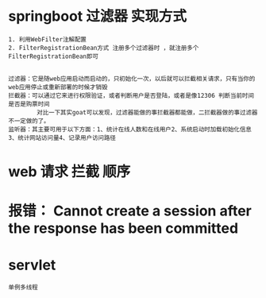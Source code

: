 # springboot 过滤器 实现方式
    1. 利用WebFilter注解配置
    2. FilterRegistrationBean方式 注册多个过滤器时 ，就注册多个FilterRegistrationBean即可
    
    
    过滤器：它是随web应用启动而启动的，只初始化一次，以后就可以拦截相关请求，只有当你的web应用停止或重新部署的时候才销毁
    拦截器：可以通过它来进行权限验证，或者判断用户是否登陆，或者是像12306 判断当前时间是否是购票时间
            对比一下其实goat可以发现，过滤器能做的事拦截器都能做，二拦截器做的事过滤器不一定做的了。
    监听器：其主要可用于以下方面：1、统计在线人数和在线用户2、系统启动时加载初始化信息3、统计网站访问量4、记录用户访问路径
    
# web 请求 拦截 顺序



# 报错： Cannot create a session after the response has been committed


# servlet 
    单例多线程 
    